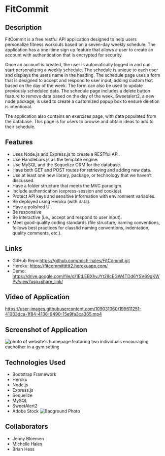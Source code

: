 # FitCommit

## Description
FitCommit is a free restful API application designed to help users personalize fitness workouts based on a seven-day weekly schedule. The application has a one-time sign up feature that allows a user to create an account with authentication that is encrypted for security.

Once an account is created, the user is automatically logged in and can start personalizing a weekly schedule. The schedule is unique to each user and displays the users name in the heading. The schedule page uses a form that is designed to accept and respond to user input, adding custom text based on the day of the week. The form can also be used to update previously scheduled data. The schedule page includes a delete button feature to remove data based on the day of the week. Sweetalert2, a new node package, is used to create a customized popup box to ensure deletion is intentional.

The application also contains an exercises page, with data populated from the database. This page is for users to browse and obtain ideas to add to their schedule.

## Features
  * Uses Node.js and Express.js to create a RESTful API.
  * Use Handlebars.js as the template engine.
  * Use MySQL and the Sequelize ORM for the database.
  * Have both GET and POST routes for retrieving and adding new data.
  * Use at least one new library, package, or technology that we haven’t discussed.
  * Have a folder structure that meets the MVC paradigm.
  * Include authentication (express-session and cookies).
  * Protect API keys and sensitive information with environment variables.
  * Be deployed using Heroku (with data).
  * Have a polished UI.
  * Be responsive 
  * Be interactive (i.e., accept and respond to user input).
  * Meet good-quality coding standards (file structure, naming conventions, follows best practices for class/id naming conventions, indentation, quality comments, etc.).


## Links
  * GitHub Repo:https://github.com/mich-hales/FitCommit.git
  * Heroku: https://fitcommitttttt2.herokuapp.com/
  * Demo: https://drive.google.com/file/d/1EtLEBXhyJYt28cEGW4TDd6YSV69gKWPy/view?usp=share_link/

## Video of Application
<!-- video -->


https://user-images.githubusercontent.com/109031060/199611251-41033dca-1f84-4138-9490-15e9fa3ca365.mp4











## Screenshot of Application
![photo of website's homepage featuring two individuals encouraging eachother in a gym setting]("/assets/FitCommit-Homepage-Screenshot.png")



## Technologies Used
  * Bootstrap Framework
  * Heroku
  * Node.js
  * Express.js
  * Sequelize
  * MySQL
  * SweetAlert2
  * Adobe Stock ![Bacground Photo]("https://stock.adobe.com/contributor/205344630/twinsterphoto?load_type=author&prev_url=detail)

## Collaborators
  * Jenny Bloemen
  * Michelle Hales
  * Brian Hess
